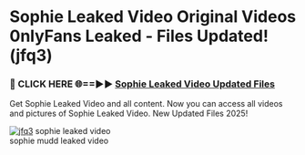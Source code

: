 # Sophie Leaked Video Original Videos 0nlyFans Leaked - Files Updated! (jfq3)

<h3>🔴 CLICK HERE 🌐==►► <a href="https://tinyurl.com/2wckxsce" rel="nofollow">Sophie Leaked Video Updated Files</a></h3>

Get Sophie Leaked Video and all content. Now you can access all videos and pictures of Sophie Leaked Video. New Updated Files 2025!

[![jfq3](https://i.imgur.com/AFduVYN.gif)](https://tinyurl.com/2wckxsce)
sophie leaked video<br>
sophie mudd leaked video
